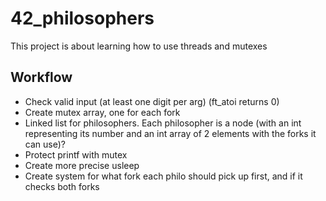 # 42_philosophers
This project is about learning how to use threads and mutexes   
## Workflow   
- Check valid input (at least one digit per arg) (ft_atoi returns 0)
- Create mutex array, one for each fork
- Linked list for philosophers. Each philosopher is a node (with an int representing its number and an int array of 2 elements with the forks it can use)?
- Protect printf with mutex
- Create more precise usleep
- Create system for what fork each philo should pick up first, and if it checks both forks
